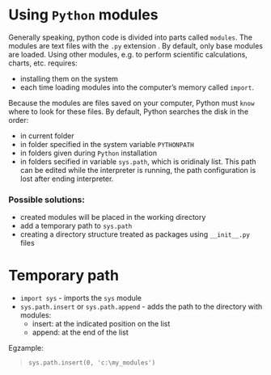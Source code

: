 # Using `Python` modules

Generally speaking, python code is divided into parts called `modules`. The modules are text files
with the `.py` extension . By default, only base modules are loaded. Using other modules, e.g. to
perform scientific calculations, charts, etc. requires:

 - installing them on the system
 - each time loading modules into the computer’s memory called `import`.  

Because the modules are files saved on your computer, Python must `know` where to look for these files.
By default, Python searches the disk in the order:  
 - in current folder
 - in folder specified in the system variable `PYTHONPATH`
 - in folders given during `Python` installation
 - in folders secified in variable `sys.path`, which is oridinaly list. This path can be edited while
   the interpreter is running, the path configuration is lost after ending interpreter.


### Possible solutions:

 - created modules will be placed in the working directory
 - add a temporary path to `sys.path`
 - creating a directory structure treated as packages using `__init__.py` files


# Temporary path

 - `import sys` - imports the `sys` module
 - `sys.path.insert` or `sys.path.append` - adds the path to the directory with modules:
   * insert: at the indicated position on the list
   * append: at the end of the list

Egzample:

 >`sys.path.insert(0, 'c:\my_modules')`

